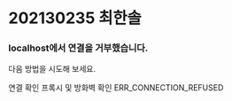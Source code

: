 # 202130235 최한솔  

### localhost에서 연결을 거부했습니다.
다음 방법을 시도해 보세요.

연결 확인
프록시 및 방화벽 확인
ERR_CONNECTION_REFUSED